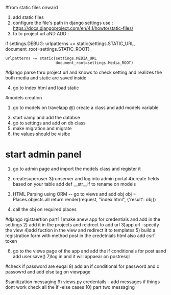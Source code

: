#from static files onward 

1) add static files 
2) configure the file's path in django settings use : https://docs.djangoproject.com/en/4.1/howto/static-files/
3) fo to project url aND ADD :

if settings.DEBUG:
    urlpatterns += static(settings.STATIC_URL,
                          document_root=settings.STATIC_ROOT)
    
    urlpatterns += static(settings.MEDIA_URL
                          document_root=settings.Media_ROOT)

#django parse thru project url and knows to check setting and realizes the both media and static are saved inside 

4) go to index html and load static    


#models creation 
1) go to models on travelapp 
@) create a class and add models variable 
3. start xamp and add the databse 
4. go to settings and add on db class 
5. make migration and migrate 
6. the values should be visibe

# start admin panel 
1) go to admin page and import the models class and register it 
2) createsuperuser
3)runserver and log into admin portal
4)create fields based on your table 
add def __str__if to rename on models 

5) HTML Parsing using ORM -- go to views and add obj
 obj = Places.objects.all
    return render(request, "index.html", {'result': obj})

6) call the obj on required places 


#django rgistaertion part1
1)make anew app for credentials and add in the settings 
2) add it in the projects  and reidrect to add url
3)app url -specify the view 
4)add fuction in the view and redirect it to templates
5) build a registration form with method post in the credetnials html also add csrf token

6) go to the views page of the app and add the if conditionals for post aand add user.save()
7)log in and it will appaear on postresql 

#check if password are euqal 
8) add an if conditional for password and c passowrd and add else tag on viewpage

$sanitization messaging 
9) views.py credentails - add messages if things dont work check all the if -else cases
10) part two messaging